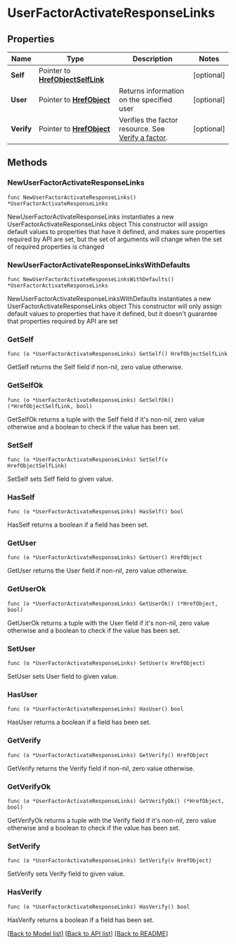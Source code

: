 # UserFactorActivateResponseLinks

## Properties

Name | Type | Description | Notes
------------ | ------------- | ------------- | -------------
**Self** | Pointer to [**HrefObjectSelfLink**](HrefObjectSelfLink.md) |  | [optional] 
**User** | Pointer to [**HrefObject**](HrefObject.md) | Returns information on the specified user | [optional] 
**Verify** | Pointer to [**HrefObject**](HrefObject.md) | Verifies the factor resource. See [Verify a factor](/openapi/okta-management/management/tag/UserFactor/#tag/UserFactor/operation/verifyFactor). | [optional] 

## Methods

### NewUserFactorActivateResponseLinks

`func NewUserFactorActivateResponseLinks() *UserFactorActivateResponseLinks`

NewUserFactorActivateResponseLinks instantiates a new UserFactorActivateResponseLinks object
This constructor will assign default values to properties that have it defined,
and makes sure properties required by API are set, but the set of arguments
will change when the set of required properties is changed

### NewUserFactorActivateResponseLinksWithDefaults

`func NewUserFactorActivateResponseLinksWithDefaults() *UserFactorActivateResponseLinks`

NewUserFactorActivateResponseLinksWithDefaults instantiates a new UserFactorActivateResponseLinks object
This constructor will only assign default values to properties that have it defined,
but it doesn't guarantee that properties required by API are set

### GetSelf

`func (o *UserFactorActivateResponseLinks) GetSelf() HrefObjectSelfLink`

GetSelf returns the Self field if non-nil, zero value otherwise.

### GetSelfOk

`func (o *UserFactorActivateResponseLinks) GetSelfOk() (*HrefObjectSelfLink, bool)`

GetSelfOk returns a tuple with the Self field if it's non-nil, zero value otherwise
and a boolean to check if the value has been set.

### SetSelf

`func (o *UserFactorActivateResponseLinks) SetSelf(v HrefObjectSelfLink)`

SetSelf sets Self field to given value.

### HasSelf

`func (o *UserFactorActivateResponseLinks) HasSelf() bool`

HasSelf returns a boolean if a field has been set.

### GetUser

`func (o *UserFactorActivateResponseLinks) GetUser() HrefObject`

GetUser returns the User field if non-nil, zero value otherwise.

### GetUserOk

`func (o *UserFactorActivateResponseLinks) GetUserOk() (*HrefObject, bool)`

GetUserOk returns a tuple with the User field if it's non-nil, zero value otherwise
and a boolean to check if the value has been set.

### SetUser

`func (o *UserFactorActivateResponseLinks) SetUser(v HrefObject)`

SetUser sets User field to given value.

### HasUser

`func (o *UserFactorActivateResponseLinks) HasUser() bool`

HasUser returns a boolean if a field has been set.

### GetVerify

`func (o *UserFactorActivateResponseLinks) GetVerify() HrefObject`

GetVerify returns the Verify field if non-nil, zero value otherwise.

### GetVerifyOk

`func (o *UserFactorActivateResponseLinks) GetVerifyOk() (*HrefObject, bool)`

GetVerifyOk returns a tuple with the Verify field if it's non-nil, zero value otherwise
and a boolean to check if the value has been set.

### SetVerify

`func (o *UserFactorActivateResponseLinks) SetVerify(v HrefObject)`

SetVerify sets Verify field to given value.

### HasVerify

`func (o *UserFactorActivateResponseLinks) HasVerify() bool`

HasVerify returns a boolean if a field has been set.


[[Back to Model list]](../README.md#documentation-for-models) [[Back to API list]](../README.md#documentation-for-api-endpoints) [[Back to README]](../README.md)


